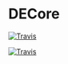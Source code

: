 # DECore

[![Travis](https://travis-ci.org/bashocz/DECore.svg?branch=master&label=travis)](https://travis-ci.org/bashocz/DECore)

[![Travis](https://img.shields.io/travis/bashocz/DECore.svg?maxAge=3600&label=travis)](https://travis-ci.org/bashocz/DECore)